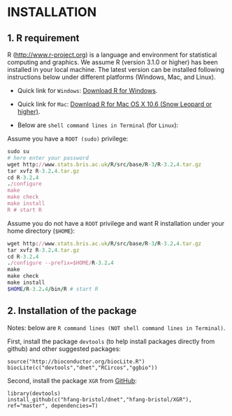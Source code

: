 # INSTALLATION 

## 1. R requirement

R (http://www.r-project.org) is a language and environment for statistical computing and graphics. We assume R (version 3.1.0 or higher) has been installed in your local machine. The latest version can be installed following instructions below under different platforms (Windows, Mac, and Linux).

* Quick link for `Windows`: [Download R for Windows](http://cran.r-project.org/bin/windows/base/R-3.2.4-win.exe).
* Quick link for `Mac`: [Download R for Mac OS X 10.6 (Snow Leopard or higher)](http://cran.r-project.org/bin/macosx).

* Below are `shell command lines in Terminal` (for `Linux`):

Assume you have a `ROOT (sudo)` privilege:
>
```ruby
sudo su
# here enter your password
wget http://www.stats.bris.ac.uk/R/src/base/R-3/R-3.2.4.tar.gz
tar xvfz R-3.2.4.tar.gz
cd R-3.2.4
./configure
make
make check
make install
R # start R
```

Assume you do not have a `ROOT` privilege and want R installation under your home directory (`$HOME`):
>
```ruby
wget http://www.stats.bris.ac.uk/R/src/base/R-3/R-3.2.4.tar.gz
tar xvfz R-3.2.4.tar.gz
cd R-3.2.4
./configure --prefix=$HOME/R-3.2.4
make
make check
make install
$HOME/R-3.2.4/bin/R # start R
```

## 2. Installation of the package

Notes: below are `R command lines (NOT shell command lines in Terminal)`.

First, install the package `devtools` (to help install packages directly from github) and other suggested packages:
>
```{r}
source("http://bioconductor.org/biocLite.R")
biocLite(c("devtools","dnet","RCircos","ggbio"))
```

Second, install the package `XGR` from [GitHub](https://github.com/hfang-bristol/XGR):
>
```{r}
library(devtools)
install_github(c("hfang-bristol/dnet","hfang-bristol/XGR"), ref="master", dependencies=T)
```